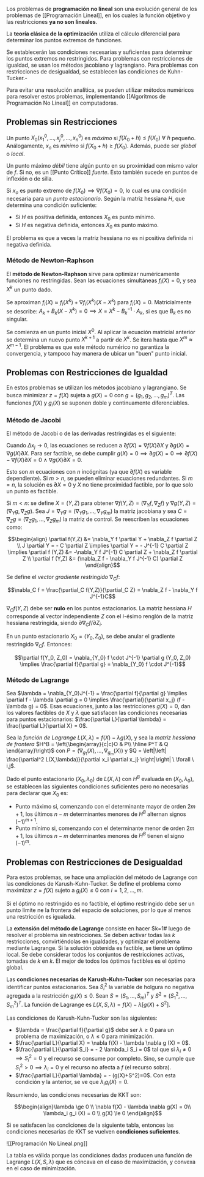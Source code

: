 Los problemas de **programación no lineal** son una evolución general de los problemas de [[Programación Lineal]], en los cuales la función objetivo y las restricciones **ya no son lineales**.

La **teoría clásica de la optimización** utiliza el cálculo diferencial para determinar los puntos extremos de funciones. 

Se establecerán las condiciones necesarias y suficientes para determinar los puntos extremos no restringidos. Para problemas con restricciones de igualdad, se usan los métodos jacobiano y lagrangiano. Para problemas con restricciones de desigualdad, se establecen las condiciones de Kuhn-Tucker.-

Para evitar una resolución analítica, se pueden utilizar métodos numéricos para resolver estos problemas, implementando [[Algoritmos de Programación No Lineal]] en computadoras.

## Problemas sin Restricciones

Un punto $X_0 (x_1^0, \dots, x_j^0, \dots, x_n^0)$ es *máximo* si $f(X_0+h)\le f(X_0) \ \forall \ h$ pequeño. Análogamente, $x_o$ es *mínimo* si $f(X_0+h)\ge f(X_0)$. Además, puede ser *global* o *local*.

Un punto máximo *débil* tiene algún punto en su proximidad con mismo valor de $f$. Si no, es un [[Punto Crítico]] *fuerte*. Esto también sucede en puntos de inflexión o de silla.

Si $x_o$ es punto extremo de $f(X_0) \implies \nabla f(X_0) = 0$, lo cual es una condición necesaria para un *punto estacionario*. Según la matriz hessiana $H$, que determina una condición suficiente:

- Si $H$ es positiva definida, entonces $X_0$ es punto mínimo.
- Si $H$ es negativa definida, entonces $X_0$ es punto máximo.

El problema es que a veces la matriz hessiana no es ni positiva definida ni negativa definida.

### Método de Newton-Raphson

El **método de Newton-Raphson** sirve para optimizar numéricamente funciones no restringidas. Sean las ecuaciones simultáneas $f_i(X)=0$, y sea $X^k$ un punto dado. 

Se aproximan $f_i (X) \approx f_i(X^k) + \nabla f_i (X^k)(X-X^k)$ para $f_i(X)=0$. Matricialmente se describe: $A_k + B_k (X-X^k) =0 \implies X = X^k - B^{-1}_k \cdot A_k$, si es que $B_k$ es no singular.

Se comienza en un punto inicial $X^0$. Al aplicar la ecuación matricial anterior se determina un nuevo punto $X^{k+1}$ a partir de $X^{k}$. Se itera hasta que $X^m \approx X^{m-1}$. El problema es que este método numérico no garantiza la convergencia, y tampoco hay manera de ubicar un "buen" punto inicial.

## Problemas con Restricciones de Igualdad

En estos problemas se utilizan los métodos jacobiano y lagrangiano. Se busca minimizar $z = f(X)$ sujeta a $g(X)=0$ con $g=(g_1,g_2,\dots,g_m)^T$. Las funciones $f(X)$ y $g_i(X)$ se suponen doble y continuamente diferenciables.

### Método de Jacobi

El método de Jacobi o de las derivadas restringidas es el siguiente:

Cuando $\Delta x_j \rightarrow 0$, las ecuaciones se reducen a $\partial f(X) = \nabla f(X)\partial X$ y $\partial g(X) = \nabla g(X)\partial X$. Para ser factible, se debe cumplir $g(X)=0 \implies \partial g(X)=0 \implies \partial f(X) - \nabla f(X)\partial X = 0 \ \land \ \nabla g (X) \partial X = 0$.

Esto son $m$ ecuaciones con $n$ incógnitas (ya que $\partial f(X)$ es variable dependiente). Si $m \gt n$, se pueden eliminar ecuaciones redundantes. Si $m = n$, la solución es $\partial X = 0$ y $X$ no tiene proximidad factible, por lo que solo un punto es factible.

Si $m \lt n$: se define $X = (Y,Z)$ para obtener $\nabla f(Y,Z) = (\nabla_Y f, \nabla_Z f)$ y $\nabla g(Y,Z) = (\nabla_Y g, \nabla_Z g)$. Sea $J = \nabla_Y g = (\nabla_Y g_1, \dots, \nabla_Y g_m)$ la matriz jacobiana y sea $C = \nabla_Z g = (\nabla_Z g_1, \dots, \nabla_Z g_m)$ la matriz de control. Se reescriben las ecuaciones como:

$$\begin{align} 
\partial f(Y,Z) &= \nabla_Y f \partial Y + \nabla_Z f \partial Z \\
J \partial Y = - C \partial Z \implies \partial Y = - J^{-1} C \partial Z \implies \partial f (Y,Z) &= -\nabla_Y f J^{-1} C \partial Z + \nabla_Z f \partial Z \\
\partial f (Y,Z) &= (\nabla_Z f - \nabla_Y f J^{-1} C) \partial Z
\end{align}$$

Se define el *vector gradiente restringido* $\nabla_C f$:

$$\nabla_C f = \frac{\partial_C f(Y,Z)}{\partial_C Z} = \nabla_Z f - \nabla_Y f J^{-1}C$$

$\nabla_C f(Y,Z)$ debe ser **nulo** en los puntos estacionarios. La matriz hessiana $H$ corresponde al vector independiente $Z$ con el $i$-ésimo renglón de la matriz hessiana restringida, siendo $\partial \nabla_C f / \partial Z_i$.

En un punto estacionario $X_0 = (Y_0,Z_0)$, se debe anular el gradiente restringido $\nabla_C f$. Entonces:

$$\partial f(Y_0, Z_0) = \nabla_{Y_0} f \cdot J^{-1} \partial g (Y_0, Z_0) \implies \frac{\partial f}{\partial g} = \nabla_{Y_0} f \cdot J^{-1}$$

### Método de Lagrange

Sea $\lambda = \nabla_{Y_0}J^{-1} = \frac{\partial f}{\partial g} \implies \partial f - \lambda \partial g = 0 \implies \frac{\partial}{\partial x_j} (f - \lambda g) = 0$. Esas ecuaciones, junto a las restricciones $g (X) = 0$, dan los valores factibles de $X$ y $\lambda$ que satisfacen las condiciones necesarias para puntos estacionarios: $\frac{\partial L}{\partial \lambda} = \frac{\partial L}{\partial X} = 0$.

Sea la *función de Lagrange* $L(X, \lambda) = f(X) - \lambda g (X)$, y sea la *matriz hessiana de frontera* $H^B = \left(\begin{array}{c|c}O & P\\ \hline P^T & Q \end{array}\right)$ con $P=(\nabla_{g_1} (X),\dots, \nabla_{g_m} (X))$ y $Q = \left|\left| \frac{\partial^2 L(X,\lambda)}{\partial x_i \partial x_j} \right|\right| \ \forall \ i,j$.

Dado el punto estacionario $(X_0, \lambda_0)$ de $L(X,\lambda)$ con $H^B$ evaluada en $(X_0,\lambda_0)$, se establecen las siguientes condiciones suficientes pero no necesarias para declarar que $X_0$ es:

- Punto máximo si, comenzando con el determinante mayor de orden $2m+1$, los últimos $n-m$ determinantes menores de $H^B$ alternan signos $(-1)^{m+1}$.
- Punto mínimo si, comenzando con el determinante menor de orden $2m+1$, los últimos $n-m$ determinantes menores de $H^B$ tienen el signo $(-1)^m$.

## Problemas con Restricciones de Desigualdad

Para estos problemas, se hace una ampliación del método de Lagrange con las condiciones de Karush-Kuhn-Tucker. Se define el problema como maximizar $z = f(X)$ sujeto a $g_i (X) \le 0$ con $i = 1, 2,\dots,m$. 

Si el óptimo no restringido es no factible, el óptimo restringido debe ser un punto límite ne la frontera del espacio de soluciones, por lo que al menos una restricción es igualada.

La **extensión del método de Lagrange** consiste en hacer $k=1# luego de resolver el problema sin restricciones. Se deben activar todas las $k$ restricciones, convirtiéndolas en igualdades, y optimizar el problema mediante Lagrange. Si la solución obtenida es factible, se tiene un óptimo local. Se debe considerar todos los conjuntos de restricciones activas, tomadas de $k$ en $k$. El mejor de todos los óptimos factibles es el óptimo global.

Las **condiciones necesarias de Karush-Kuhn-Tucker** son necesarias para identificar puntos estacionarios. Sea $S^2_i$ la variable de holgura no negativa agregada a la restricción $g_i (X) \le 0$. Sean $S=(S_1,\dots,S_m)^T$ y $S^2 = (S_1^2,\dots,S^2_m)^T$. La función de Lagrange es $L(X,S,\lambda) = f(X) - \lambda [g(X)+S^2]$.

Las condiciones de Karush-Kuhn-Tucker son las siguientes:

- $\lambda = \frac{\partial f}{\partial g}$ debe ser $\lambda \ge 0$ para un problema de maximización, o $\lambda \le 0$ para minimización.
- $\frac{\partial L}{\partial X} = \nabla f(X) - \lambda \nabla g (X) = 0$.
- $\frac{\partial L}{\partial S_i} = - 2 \lambda_i S_i = 0$ tal que si $\lambda_i \ne 0 \implies S^2_i = 0$ y el recurso se consume por completo. Sino, se cumple que $S_i^2 \gt 0 \implies \lambda_i = 0$ y el recurso no afecta a $f$ (el recurso sobra).
- $\frac{\partial L}{\partial \lambda} = - (g(X)+S^2)=0$. Con esta condición y la anterior, se ve que $\lambda_i g_i (X) = 0$.

Resumiendo, las condiciones necesarias de KKT son:

$$\begin{align}\lambda \ge 0 \\
\nabla f(X) - \lambda \nabla g(X) = 0\\
\lambda_i g_i (X) = 0 \\
g(X) \le 0
\end{align}$$

Si se satisfacen las condiciones de la siguiente tabla, entonces las condiciones necesarias de KKT se vuelven **condiciones suficientes**.

![[Programación No Lineal.png]]

La tabla es válida porque las condiciones dadas producen una función de Lagrange $L(X,S,\lambda)$ que es cóncava en el caso de maximización, y convexa en el caso de minimización.
